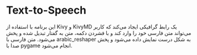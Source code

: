 # Text-to-Speech
این برنامه با استفاده از Kivy و KivyMD یک رابط گرافیکی ایجاد می‌کند که کاربر می‌تواند متن فارسی خود را وارد کند و با فشردن دکمه، متن به گفتار تبدیل شده و پخش می‌شود. متن فارسی با arabic_reshaper به شکل درست نمایش داده می‌شود و پخش صدا با pygame انجام می‌شود.
